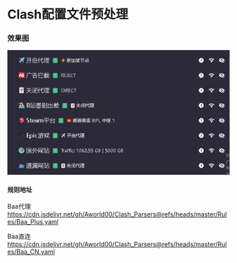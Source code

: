 # Clash配置文件预处理

### 效果图
![](https://raw.githubusercontent.com/Aworld00/Clash_Parsers/refs/heads/master/Image/%E6%95%88%E6%9E%9C%E5%9B%BE.png)
#### 规则地址
Baa代理
https://cdn.jsdelivr.net/gh/Aworld00/Clash_Parsers@refs/heads/master/Rules/Baa_Plus.yaml

Baa直连
https://cdn.jsdelivr.net/gh/Aworld00/Clash_Parsers@refs/heads/master/Rules/Baa_CN.yaml
